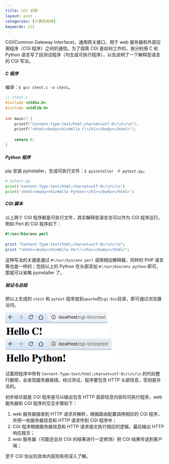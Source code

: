 ```yaml
---
title: CGI 初探
layout: post
categories: [计算机网络]
keywords: CGI
---
```


CGI(Common Gateway Interface)，通用网关接口，用于 web 服务器和外部应用程序（CGI 程序）之间的通信。为了探索 CGI 是如何工作的，我分别用 C 和 Python 
语言写了段测试程序（均生成可执行程序），以及说明了一下解释型语言的 CGI 写法。

##### C 程序

编译：`$ gcc ctest.c -o ctest`。

```c
// ctest.c
#include <stdio.h>
#include <stdlib.h>

int main() {
    printf("Content-Type:text/html;charset=utf-8\r\n\r\n");
    printf("<html><body><h1>Hello C!</h1></body></html>");
    
    return 0;
}
```

##### Python 程序

pip 安装 pyinstaller，生成可执行文件：`$ pyinstaller -F pytest.py`。

```python
# pytest.py
print('Content-Type:text/html;charset=utf-8\r\n\r\n')
print('<html><body><h1>Hello Python!</h1></body></html>')
```

##### CGI 脚本

以上两个 CGI 程序都是可执行文件，其实解释型语言也可以作为 CGI 程序运行，例如 Perl 的 CGI 程序如下：

```perl
#!/usr/bin/env perl

print "Content-Type:text/html;charset=utf-8\r\n\r\n";
print "<html><body><h1>Hello Perl!</h1></body></html>";
```

这种写法的关键是通过 `#!/usr/bin/env perl` 调用相应解释器，同样的 PHP 语言等也是一样的；包括以上的 Python 在头部添加 `#!/usr/bin/env python` 即可，那就可以省略 pyinstaller 了。

##### 验证与总结

把以上生成的 `ctest` 和 `pytest` 程序放到`apache`的`cgi-bin`目录，即可通过浏览器访问。

![ctest](/assets/images/2019/0802/WX20190802-171644.png)
![pytest](/assets/images/2019/0802/WX20190802-171607.png)

试着把程序中带有 `Content-Type:text/html;charset=utf-8\r\n\r\n` 的代码整行删除，会发现服务器报错。经过测试，程序要包含 HTTP 头部信息，否则是非法的。

初步结论就是 CGI 程序是可以输出包含 HTTP 首部信息内容的可执行程序。web 服务器和 CGI 程序的交互步骤如下：

1.  web 服务器接收到 HTTP 请求并解析，根据路由配置调用相应的 CGI 程序，并把一些服务器信息和 HTTP 请求传到 CGI 程序中；
2.  CGI 程序根据服务器信息和 HTTP 请求报文执行相应的逻辑，最后输出 HTTP 响应报文；
3.  web 服务器（可能还会对 CGI 的结果进行一定修饰）把 CGI 结果传送到客户端；

至于 CGI 协议的具体内容则有待深入了解。